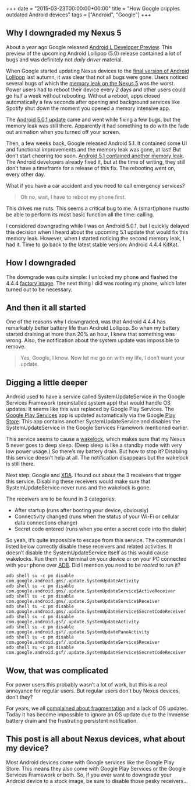 +++
date = "2015-03-23T00:00:00+00:00"
title = "How Google cripples outdated Android devices"
tags = ["Android", "Google"]
+++

## Why I downgraded my Nexus 5

About a year ago Google released [Android L Developer Preview](http://developer.android.com/preview/index.html). This preview of the upcoming Android Lollipop (5.0) release contained a lot of bugs and was definitely not _daily driver_ material.

When Google started updating Nexus devices to the [final version of Android Lollipop](http://officialandroid.blogspot.be/2014/10/android-be-together-not-same.html) last autumn, it was clear that not all bugs were gone. Users noticed several bugs of which the [memory leak on the Nexus 5](https://code.google.com/p/android/issues/detail?id=79729) was the worst. Power users had to reboot their device every 2 days and other users could go half a week without rebooting. Without a reboot, apps closed automatically a few seconds after opening and background services like Spotify shut down the moment you opened a memory intensive app.

The [Android 5.0.1 update](http://www.androidpolice.com/2014/12/15/nexus-5-receive-android-5-0-1-today-according-sprint-t-mobile/) came and went while fixing a few bugs, but the memory leak was still there. Apparently it had something to do with the fade out animation when you turned off your screen.

Then, a few weeks back, Google released Android 5.1. It contained some UI and functional improvements and the memory leak was gone, at last! But don’t start cheering too soon. [Android 5.1 contained another memory leak](http://www.androidpolice.com/2015/03/15/google-android-5-1-memory-leak-has-been-fixed-internally-no-timeline-for-release-yet/). The Android developers already fixed it, but at the time of writing, they still don’t have a timeframe for a release of this fix. The rebooting went on, every other day.

What if you have a car accident and you need to call emergency services?

> Oh no, wait, I have to reboot my phone first.

This drives me nuts. This seems a critical bug to me. A (smart)phone mustto be able to perform its most basic function all the time: calling.

I considered downgrading while I was on Android 5.0.1, but I quickly delayed this decision when I heard about the upcoming 5.1 update that would fix this memory leak. However, when I started noticing the second memory leak, I had it. Time to go back to the latest stable version: Android 4.4.4 KitKat.

## How I downgraded

The downgrade was quite simple: I unlocked my phone and flashed the 4.4.4 [factory image](https://developers.google.com/android/nexus/images). The next thing I did was rooting my phone, which later turned out to be necessary.

## And then it all started

One of the reasons why I downgraded, was that Android 4.4.4 has remarkably better battery life than Android Lollipop. So when my battery started draining at more than 20% an hour, I knew that something was wrong. Also, the notification about the system update was impossible to remove.

> Yes, Google, I know. Now let me go on with my life, I don’t want your update.

## Digging a little deeper

Android used to have a service called SystemUpdateService in the Google Services Framework (preinstalled system app) that would handle OS updates. It seems like this was replaced by Google Play Services. The [Google Play Services](https://developer.android.com/google/play-services/index.html) app is updated automatically via the Google [Play Store](https://play.google.com/store/apps/details?id=com.google.android.gms). This app contains another SystemUpdateService and disables the SystemUpdateService in the Google Services Framework mentioned earlier.

This service seems to cause a [wakelock](http://developer.android.com/reference/android/os/PowerManager.WakeLock.html), which makes sure that my Nexus 5 never goes to deep sleep. (Deep sleep is like a standby mode with very low power usage.) So there’s my battery drain. But how to stop it? Disabling this service doesn’t help at all. The notification disappears but the wakelock is still there.

Next step: Google and [XDA](http://forum.xda-developers.com/google-nexus-5/general/how-to-disable-ota-lollipop-wakelock-t2952845). I found out about the 3 receivers that trigger this service. Disabling these receivers would make sure that SystemUpdateService never runs and the wakelock is gone.

The receivers are to be found in 3 categories:

* After startup (runs after booting your device, obviously)
* Connectivity changed (runs when the status of your Wi-Fi or cellular data connections change)
* Secret code entered (runs when you enter a secret code into the dialer)

So yeah, it’s quite impossible to escape from this service. The commands I listed below correctly disable these receivers and related activities. It doesn’t disable the SystemUpdateService itself as this would cause wakelocks. Run them in a terminal on your device or on your PC connected with your phone over [ADB](http://developer.android.com/tools/help/adb.html). Did I mention you need to be _rooted_ to run it?

```shell
adb shell su -c pm disable com.google.android.gms/.update.SystemUpdateActivity
adb shell su -c pm disable com.google.android.gms/.update.SystemUpdateService$ActiveReceiver
adb shell su -c pm disable com.google.android.gms/.update.SystemUpdateService$Receiver
adb shell su -c pm disable com.google.android.gms/.update.SystemUpdateService$SecretCodeReceiver
adb shell su -c pm disable com.google.android.gsf/.update.SystemUpdateActivity
adb shell su -c pm disable com.google.android.gsf/.update.SystemUpdatePanoActivity
adb shell su -c pm disable com.google.android.gsf/.update.SystemUpdateService$Receiver
adb shell su -c pm disable com.google.android.gsf/.update.SystemUpdateService$SecretCodeReceiver
```
    
## Wow, that was complicated

For power users this probably wasn’t a lot of work, but this is a real annoyance for regular users. But regular users don’t buy Nexus devices, don’t they?

For years, we all [complained about fragmentation](http://www.google.com/trends/explore#q=android%20fragmentation&cmpt=q) and a lack of OS updates. Today it has become impossible to ignore an OS update due to the immense battery drain and the frustrating persistent notification.

## This post is all about Nexus devices, what about my device?

Most Android devices come with Google services like the Google Play Store. This means they also come with Google Play Services or the Google Services Framework or both. So, if you ever want to downgrade your Android device to a stock image, be sure to disable those pesky receivers…
